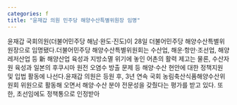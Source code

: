 ```yaml
---
categories: f
title: "윤재갑 의원 민주당 해양수산특별위원장 임명"
---
```

윤재갑 국회의원(더불어민주당 해남·완도·진도)이 28일 더불어민주당 해양수산특별위원장으로 임명됐다.더불어민주당 해양수산특별위원회는 수산업, 해운·항만·조선업, 해양레저산업 등 新 해양산업 육성과 지방소멸 위기에 놓인 어촌의 활력 제고는 물론, 수산자원 육성과 일본의 후쿠시마 원전 오염수 방출 문제 등 해양·수산 현안에 대한 정책지원 및 입법 활동에 나선다.윤재갑 의원은 등원 후, 3년 연속 국회 농림축산식품해양수산위원회 위원으로 활동해 오면서 해양·수산 분야 전문성을 갖췄다는 평가를 받고 있다. 또한, 초선임에도 정책통으로 인정받아